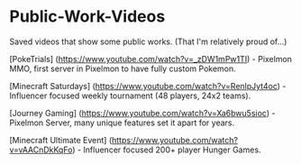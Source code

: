 # Public-Work-Videos
Saved videos that show some public works. (That I'm relatively proud of...)


[PokeTrials] (https://www.youtube.com/watch?v=_zDW1mPw1TI) - Pixelmon MMO, first server in Pixelmon to have fully custom Pokemon.

[Minecraft Saturdays] (https://www.youtube.com/watch?v=RenlpJyt4oc) - Influencer focused weekly tournament (48 players, 24x2 teams).

[Journey Gaming] (https://www.youtube.com/watch?v=Xa6bwu5sioc) - Pixelmon Server, many unique features set it apart for years.

[Minecraft Ultimate Event] (https://www.youtube.com/watch?v=vAACnDkKqFo) - Influencer focused 200+ player Hunger Games.
